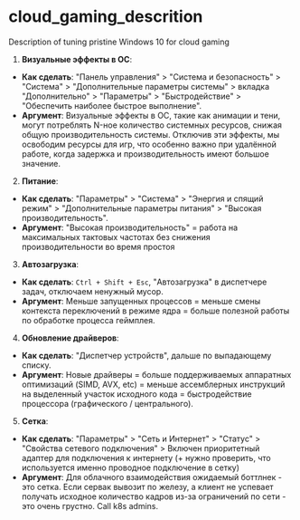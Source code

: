 # cloud_gaming_descrition
Description of tuning pristine Windows 10 for cloud gaming

1. **Визуальные эффекты в ОС**:  
- **Как сделать**: "Панель управления" > "Система и безопасность" > "Система" > "Дополнительные параметры системы" > вкладка "Дополнительно" > "Параметры" > "Быстродействие" > "Обеспечить наиболее быстрое выполнение".
- **Аргумент**: Визуальные эффекты в ОС, такие как анимации и тени, могут потреблять N-ное количество системных ресурсов, снижая общую производительность системы. Отключив эти эффекты, мы освободим ресурсы для игр, что особенно важно при удалённой работе, когда задержка и производительность имеют большое значение.  
  
2. **Питание**:  
- **Как сделать**: "Параметры" > "Система" > "Энергия и спящий режим" > "Дополнительные параметры питания" > "Высокая производительность".  
- **Аргумент**:  "Высокая производительность"  = работа на максимальных тактовых частотах без снижения производительности во время простоя

3. **Автозагрузка**:  
- **Как сделать**: `Ctrl + Shift + Esc`,  "Автозагрузка" в диспетчере задач, отключаем ненужный мусор.  
- **Аргумент**: Меньше запущенных процессов = меньше смены контекста переключений в режиме ядра = больше полезной работы по обработке процесса геймплея.  
  
4. **Обновление драйверов**:  
- **Как сделать**: "Диспетчер устройств", дальше по выпадающему списку.  
- **Аргумент**: Новые драйверы = больше поддерживаемых аппаратных оптимизаций (SIMD, AVX, etc) = меньше ассемблерных инструкций на выделенный участок исходного кода = быстродействие процессора (графического / центрального).  
  
5. **Сетка**:  
- **Как сделать**: "Параметры" > "Сеть и Интернет" > "Статус" > "Свойства сетевого подключения" > Включен приоритетный адаптер для подключения к интернету (+ нужно проверить, что используется именно проводное подключение в сетку)
- **Аргумент**: Для облачного взаимодействия ожидаемый боттлнек - это сетка. Если сервак вывозит по железу, а клиент не успевает получать исходное количество кадров из-за ограничений по сети - это очень грустно. Call k8s admins.
